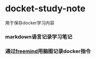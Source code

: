 # docket-study-note
用于保存docker学习内容

### markdown语言记录学习笔记

### 通过[freemind](http://http://freemind.sourceforge.net/wiki/index.php/Main_Page)用脑图记录docker指令
